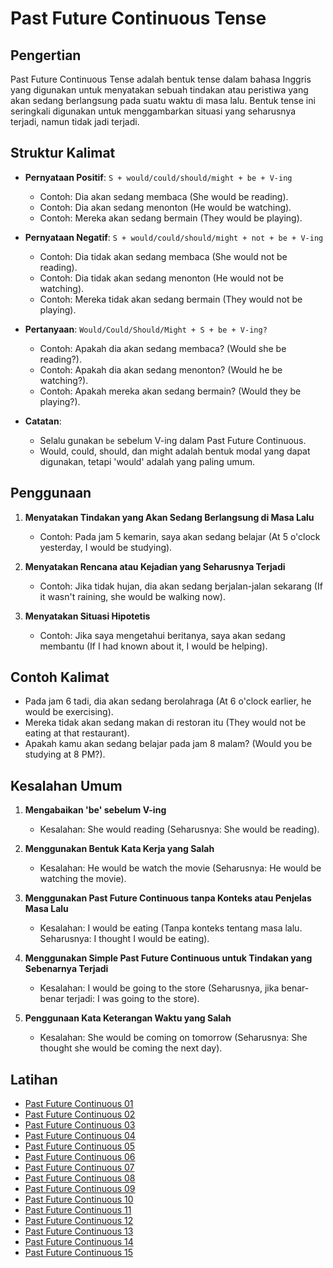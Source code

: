 # Past Future Continuous Tense

## Pengertian

Past Future Continuous Tense adalah bentuk tense dalam bahasa Inggris yang digunakan untuk menyatakan sebuah tindakan atau peristiwa yang akan sedang berlangsung pada suatu waktu di masa lalu. Bentuk tense ini seringkali digunakan untuk menggambarkan situasi yang seharusnya terjadi, namun tidak jadi terjadi.

## Struktur Kalimat

- **Pernyataan Positif**: `S + would/could/should/might + be + V-ing`
  - Contoh: Dia akan sedang membaca (She would be reading).
  - Contoh: Dia akan sedang menonton (He would be watching).
  - Contoh: Mereka akan sedang bermain (They would be playing).

- **Pernyataan Negatif**: `S + would/could/should/might + not + be + V-ing`
  - Contoh: Dia tidak akan sedang membaca (She would not be reading).
  - Contoh: Dia tidak akan sedang menonton (He would not be watching).
  - Contoh: Mereka tidak akan sedang bermain (They would not be playing).

- **Pertanyaan**: `Would/Could/Should/Might + S + be + V-ing?`
  - Contoh: Apakah dia akan sedang membaca? (Would she be reading?).
  - Contoh: Apakah dia akan sedang menonton? (Would he be watching?).
  - Contoh: Apakah mereka akan sedang bermain? (Would they be playing?).

- **Catatan**:
  - Selalu gunakan `be` sebelum V-ing dalam Past Future Continuous.
  - Would, could, should, dan might adalah bentuk modal yang dapat digunakan, tetapi 'would' adalah yang paling umum.

## Penggunaan

1. **Menyatakan Tindakan yang Akan Sedang Berlangsung di Masa Lalu**
   - Contoh: Pada jam 5 kemarin, saya akan sedang belajar (At 5 o'clock yesterday, I would be studying).

2. **Menyatakan Rencana atau Kejadian yang Seharusnya Terjadi**
   - Contoh: Jika tidak hujan, dia akan sedang berjalan-jalan sekarang (If it wasn't raining, she would be walking now).

3. **Menyatakan Situasi Hipotetis**
   - Contoh: Jika saya mengetahui beritanya, saya akan sedang membantu (If I had known about it, I would be helping).

## Contoh Kalimat

- Pada jam 6 tadi, dia akan sedang berolahraga (At 6 o'clock earlier, he would be exercising).
- Mereka tidak akan sedang makan di restoran itu (They would not be eating at that restaurant).
- Apakah kamu akan sedang belajar pada jam 8 malam? (Would you be studying at 8 PM?).

## Kesalahan Umum

1. **Mengabaikan 'be' sebelum V-ing**
   - Kesalahan: She would reading (Seharusnya: She would be reading).

2. **Menggunakan Bentuk Kata Kerja yang Salah**
   - Kesalahan: He would be watch the movie (Seharusnya: He would be watching the movie).

3. **Menggunakan Past Future Continuous tanpa Konteks atau Penjelas Masa Lalu**
   - Kesalahan: I would be eating (Tanpa konteks tentang masa lalu. Seharusnya: I thought I would be eating).

4. **Menggunakan Simple Past Future Continuous untuk Tindakan yang Sebenarnya Terjadi**
   - Kesalahan: I would be going to the store (Seharusnya, jika benar-benar terjadi: I was going to the store).

5. **Penggunaan Kata Keterangan Waktu yang Salah**
   - Kesalahan: She would be coming on tomorrow (Seharusnya: She thought she would be coming the next day).


## Latihan
- [Past Future Continuous 01](https://chipulaja.github.io/quiz-app/#/question/14_past_future_continuous_01)
- [Past Future Continuous 02](https://chipulaja.github.io/quiz-app/#/question/14_past_future_continuous_02)
- [Past Future Continuous 03](https://chipulaja.github.io/quiz-app/#/question/14_past_future_continuous_03)
- [Past Future Continuous 04](https://chipulaja.github.io/quiz-app/#/question/14_past_future_continuous_04)
- [Past Future Continuous 05](https://chipulaja.github.io/quiz-app/#/question/14_past_future_continuous_05)
- [Past Future Continuous 06](https://chipulaja.github.io/quiz-app/#/question/14_past_future_continuous_06)
- [Past Future Continuous 07](https://chipulaja.github.io/quiz-app/#/question/14_past_future_continuous_07)
- [Past Future Continuous 08](https://chipulaja.github.io/quiz-app/#/question/14_past_future_continuous_08)
- [Past Future Continuous 09](https://chipulaja.github.io/quiz-app/#/question/14_past_future_continuous_09)
- [Past Future Continuous 10](https://chipulaja.github.io/quiz-app/#/question/14_past_future_continuous_10)
- [Past Future Continuous 11](https://chipulaja.github.io/quiz-app/#/question/14_past_future_continuous_11)
- [Past Future Continuous 12](https://chipulaja.github.io/quiz-app/#/question/14_past_future_continuous_12)
- [Past Future Continuous 13](https://chipulaja.github.io/quiz-app/#/question/14_past_future_continuous_13)
- [Past Future Continuous 14](https://chipulaja.github.io/quiz-app/#/question/14_past_future_continuous_14)
- [Past Future Continuous 15](https://chipulaja.github.io/quiz-app/#/question/14_past_future_continuous_15)

<!--
cara 1
Prompt yang digunakan :

buatkan saya file json dengan detail di bawah ini
- berisi 10 soal menerjemahkan bahasa indonesia ke bahasa Inggris
- fokus pada topik umum, seputar kuliner di indonesia, keindahan alam indonesia, olaraga, pendidikan, teknologi, cita-cita
- hanya melibatkan struktur kalimat Simple Present Tense
- soal terdiri dari kalimat positif, negatif dan tanya
- level soal adalah semua level
- notes di tulis dalam bahasa indonesia
- explanation di tulis dalam bahasa indonesia
- explanation berformat html dan tidak mengandung tag br
- di dalam explanation disebutkan nama tenses/grammar yang digunakan
- format explanation seperti dibawah
- jangan kosongkan element review-daftar-pejelasan-jawaban


<p class='review-pertanyaan'>"makanan ini berasal dari padang"</p><p class='review-pejelasan-grammar'>kalimat di atas adalah <span class='review-nama-grammar'><strong> simple present tense</strong></span>.</p><p class='review-detail-pejelasan-grammar'>Kalimat ini menggambarkan sebuah fakta karena makanan tersebut berasal dari padang.</p><p><strong>Formula Umum:</strong></p><pre class="review-formula">Subject + Verb (Simple Present Tense) + Prepositional Phrase</pre><p>Maka bahasa inggrisnya adalah : </p><pre class="review-jawaban">This food originates from Padang</pre><p><strong>Berikut detail penyusun kalimatnya:</strong></p><ul class="review-daftar-pejelasan-jawaban"><li><strong>This food</strong> adalah <strong>Subject</strong> atau subjek dari kalimat.</li><li><strong>originates</strong> adalah kata kerja dalam bentuk <strong>Simple Present Tense</strong>.</li><li><strong>from Padang</strong> adalah <strong>Prepositional Phrase</strong> yang berfungsi sebagai pelengkap (complement) dalam kalimat.</li><li><strong>Prepositional Phrase</strong> adalah kelompok kata yang dimulai dengan preposisi dan diikuti oleh objek preposisi, biasanya berfungsi untuk memberikan informasi tambahan mengenai tempat, waktu, atau cara dalam sebuah kalimat.</li></ul>

- format json seperti dibawah
    {
        "notes":"",
        "questions" : [
             {
                 "question": "",
                 "answer": "",
                 "explanation": ""
             }
        ]
    }
-->

<!--
cara 2
Prompt 1 yang digunakan :
buatkan 200 daftar kalimat dengan detail dibawah
- jangan mengulang kalimat yang sudah di buat
- fokus pada topik umum, seputar kuliner di indonesia, keindahan alam indonesia, olaraga, pendidikan, teknologi, cita-cita
- hanya melibatkan struktur kalimat Present Continuous
- kalimat terdiri dari kalimat positif, negatif dan tanya
- level kesulitan kalimat adalah semua level
- daftar jangan di kelompokkan


promt 2 yang digunakan :

saya punya daftar kalimat berikut

- Saya ingin belajar bahasa Jepang.
- Apakah dia seorang dokter?
- Saya suka nasi goreng.
- Ini bukan ponsel saya.
- Anak-anak bermain di taman.
- Apakah Jakarta ibu kota Indonesia?
- Bali adalah pulau indah.
- Dia tidak suka berenang.
- Dia mengajar di sebuah universitas.
- Mereka suka bermain sepak bola.
- Nasi Padang sangat lezat.

buatkan saya soal file json berdasarkan kalimat di atas dan dengan detail di bawah ini

- notes di tulis dalam bahasa indonesia
- explanation di tulis dalam bahasa indonesia
- explanation berformat html dan tidak mengandung tag br
- di dalam explanation disebutkan nama tenses/grammar yang digunakan
- format explanation seperti dibawah
- jangan kosongkan element review-daftar-pejelasan-jawaban

<p class='review-pertanyaan'>"makanan ini berasal dari padang"</p><p class='review-pejelasan-grammar'>kalimat di atas adalah <span class='review-nama-grammar'><strong> simple present tense</strong></span>.</p><p class='review-detail-pejelasan-grammar'>Kalimat ini menggambarkan sebuah fakta karena makanan tersebut berasal dari padang.</p><p><strong>Formula Umum:</strong></p><pre class="review-formula">Subject + Verb (Simple Present Tense) + Prepositional Phrase</pre><p>Maka bahasa inggrisnya adalah : </p><pre class="review-jawaban">This food originates from Padang</pre><p><strong>Berikut detail penyusun kalimatnya:</strong></p><ul class="review-daftar-pejelasan-jawaban"><li><strong>This food</strong> adalah <strong>Subject</strong> atau subjek dari kalimat.</li><li><strong>originates</strong> adalah kata kerja dalam bentuk <strong>Simple Present Tense</strong>.</li><li><strong>from Padang</strong> adalah <strong>Prepositional Phrase</strong> yang berfungsi sebagai pelengkap (complement) dalam kalimat.</li><li><strong>Prepositional Phrase</strong> adalah kelompok kata yang dimulai dengan preposisi dan diikuti oleh objek preposisi, biasanya berfungsi untuk memberikan informasi tambahan mengenai tempat, waktu, atau cara dalam sebuah kalimat.</li></ul>

- format json seperti dibawah
    {
        "notes":"",
        "questions" : [
             {
                 "question": "",
                 "answer": "",
                 "explanation": ""
             }
        ]
    }
-->
